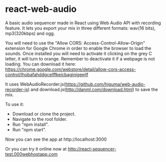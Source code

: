 # react-web-audio

A basic audio sequencer made in React using Web Audio API with recording feature. It lets you export your mix in three different formats: wav(16 bits), mp3(320kbps) and ogg.

You will need to use the "Allow CORS: Access-Control-Allow-Origin" extension for Google Chrome in order to enable the browser to load the sounds. Once installed you will need to activate it clicking on the grey C letter, it will turn to orange. Remember to deactivate it if a webpage is not loading. You can download it here: https://chrome.google.com/webstore/detail/allow-cors-access-control/lhobafahddgcelffkeicbaginigeejlf

It uses WebAudioRecorder.js(https://github.com/higuma/web-audio-recorder-js) and download.js(http://danml.com/download.html) to save the mix.

To use it:
- Download or clone the project.
- Navigate to the root folder.
- Run "npm install".
- Run "npm start".

Now you can see the app at http://localhost:3000

Or you can try it online now at http://react-sequencer-test.000webhostapp.com
